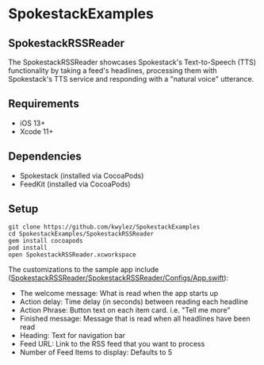 # SpokestackExamples

## SpokestackRSSReader

The SpokestackRSSReader showcases Spokestack's Text-to-Speech (TTS) functionality by taking a feed's headlines, processing them with Spokestack's TTS service and responding with a "natural voice" utterance.

## Requirements

* iOS 13+
* Xcode 11+

## Dependencies

* Spokestack (installed via CocoaPods)
* FeedKit (installed via CocoaPods)

## Setup

```
git clone https://github.com/kwylez/SpokestackExamples
cd SpokestackExamples/SpokestackRSSReader
gem install cocoapods
pod install
open SpokestackRSSReader.xcworkspace
```

The customizations to the sample app include ([SpokestackRSSReader/SpokestackRSSReader/Configs/App.swift](SpokestackRSSReader/SpokestackRSSReader/Configs/App.swift)):

* The welcome message: What is read when the app starts up
* Action delay: Time delay (in seconds) between reading each headline
* Action Phrase: Button text on each item card. i.e. "Tell me more"
* Finished message: Message that is read when all headlines have been read
* Heading: Text for navigation bar
* Feed URL: Link to the RSS feed that you want to process
* Number of Feed Items to display: Defaults to 5

